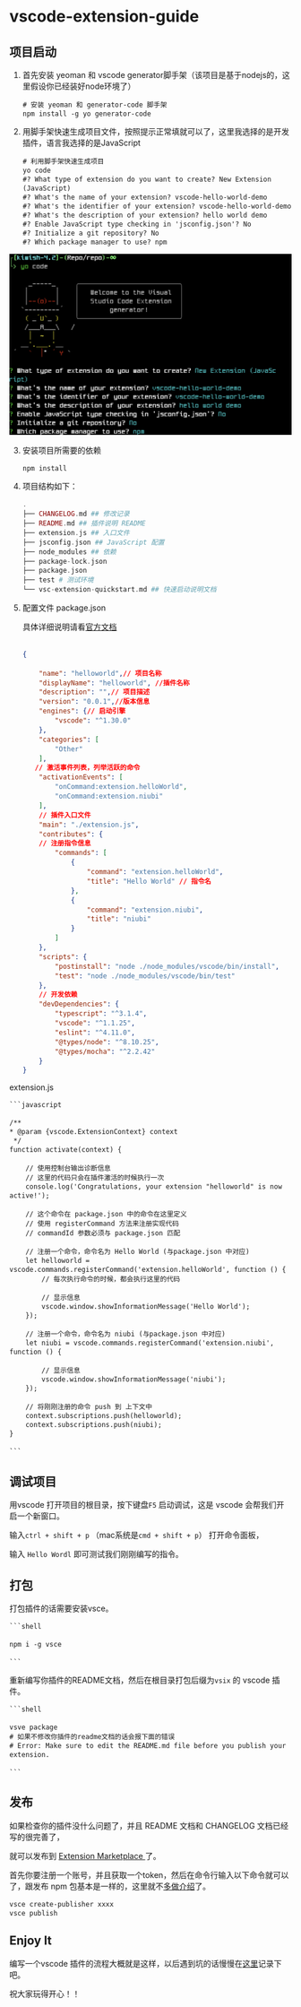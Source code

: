 # vscode-extension-guide
## 项目启动

1. 首先安装 yeoman 和 vscode generator脚手架（该项目是基于nodejs的，这里假设你已经装好node环境了）

	```shell
	# 安装 yeoman 和 generator-code 脚手架
	npm install -g yo generator-code
	```

2. 用脚手架快速生成项目文件，按照提示正常填就可以了，这里我选择的是开发插件，语言我选择的是JavaScript

	```shell
	# 利用脚手架快速生成项目
	yo code
	#? What type of extension do you want to create? New Extension (JavaScript)
	#? What's the name of your extension? vscode-hello-world-demo
	#? What's the identifier of your extension? vscode-hello-world-demo
	#? What's the description of your extension? hello world demo
	#? Enable JavaScript type checking in 'jsconfig.json'? No
	#? Initialize a git repository? No
	#? Which package manager to use? npm
	```
![yo code 脚手架](https://github.com/Yggdrasill-7C9/vscode-extension-guide/blob/master/screenshot/yo-code.png)

3. 安装项目所需要的依赖

	```shell
	npm install
	```
	
4. 项目结构如下：

	```php
	.
	├── CHANGELOG.md ## 修改记录
	├── README.md ## 插件说明 README
	├── extension.js ## 入口文件
	├── jsconfig.json ## JavaScript 配置
	├── node_modules ## 依赖
	├── package-lock.json
	├── package.json 
	├── test # 测试环境
	└── vsc-extension-quickstart.md ## 快速启动说明文档
	```

5. 配置文件 package.json

	具体详细说明请看[官方文档](https://code.visualstudio.com/api/references/extension-manifest)


	```json
	
	{   

		"name": "helloworld",// 项目名称
		"displayName": "helloworld", //插件名称
		"description": "",// 项目描述
		"version": "0.0.1",//版本信息
		"engines": {// 启动引擎
			"vscode": "^1.30.0"
		},
		"categories": [
			"Other"
		],
	   // 激活事件列表，列举活跃的命令
		"activationEvents": [
			"onCommand:extension.helloWorld",
			"onCommand:extension.niubi"
		],
	    // 插件入口文件   
		"main": "./extension.js",
		"contributes": {
		// 注册指令信息
			"commands": [
				{
					"command": "extension.helloWorld",
					"title": "Hello World" // 指令名 
				},
				{
					"command": "extension.niubi",
					"title": "niubi"
				}
			]
		},
		"scripts": {
			"postinstall": "node ./node_modules/vscode/bin/install",
			"test": "node ./node_modules/vscode/bin/test"
		},
	    // 开发依赖
		"devDependencies": {
			"typescript": "^3.1.4",
			"vscode": "^1.1.25",
			"eslint": "^4.11.0",
			"@types/node": "^8.10.25",
			"@types/mocha": "^2.2.42"
		}
	}
	
	```

extension.js


	```javascript
	
	/**
	* @param {vscode.ExtensionContext} context
	 */
	function activate(context) {

	    // 使用控制台输出诊断信息
		// 这里的代码只会在插件激活的时候执行一次
		console.log('Congratulations, your extension "helloworld" is now active!');

		// 这个命令在 package.json 中的命令在这里定义
		// 使用 registerCommand 方法来注册实现代码
		// commandId 参数必须与 package.json 匹配

	    // 注册一个命令，命令名为 Hello World (与package.json 中对应)
		let helloworld = vscode.commands.registerCommand('extension.helloWorld', function () {
			// 每次执行命令的时候，都会执行这里的代码

			// 显示信息
			vscode.window.showInformationMessage('Hello World');
		});

	    // 注册一个命令，命令名为 niubi (与package.json 中对应)
		let niubi = vscode.commands.registerCommand('extension.niubi', function () {

			// 显示信息
			vscode.window.showInformationMessage('niubi');
		});

	    // 将刚刚注册的命令 push 到 上下文中
		context.subscriptions.push(helloworld);
		context.subscriptions.push(niubi);
	}
	
	```

## 调试项目

用vscode 打开项目的根目录，按下键盘`F5` 启动调试，这是 vscode 会帮我们开启一个新窗口。

输入`ctrl + shift + p` （mac系统是`cmd + shift + p`） 打开命令面板，

输入 `Hello Wordl` 即可测试我们刚刚编写的指令。



## 打包

打包插件的话需要安装vsce。


	```shell
	
	npm i -g vsce
	
	```

重新编写你插件的README文档，然后在根目录打包后缀为`vsix` 的 vscode 插件。


	```shell
	
	vsve package
	# 如果不修改你插件的readme文档的话会报下面的错误
	# Error: Make sure to edit the README.md file before you publish your extension.
	
	```

## 发布

如果检查你的插件没什么问题了，并且 README 文档和 CHANGELOG 文档已经写的很完善了，

就可以发布到  [ Extension Marketplace ](https://marketplace.visualstudio.com/VSCode) 了。

首先你要注册一个账号，并且获取一个token，然后在命令行输入以下命令就可以了，跟发布 npm 包基本是一样的，这里就不[多做介绍](https://code.visualstudio.com/api/working-with-extensions/publishing-extension)了。 


```shell
vsce create-publisher xxxx
vsce publish
```

## Enjoy It

编写一个vscode 插件的流程大概就是这样，以后遇到坑的话慢慢在[这里](https://github.com/Yggdrasill-7C9/vscode-extension-guide/issues)记录下吧。

祝大家玩得开心！！

